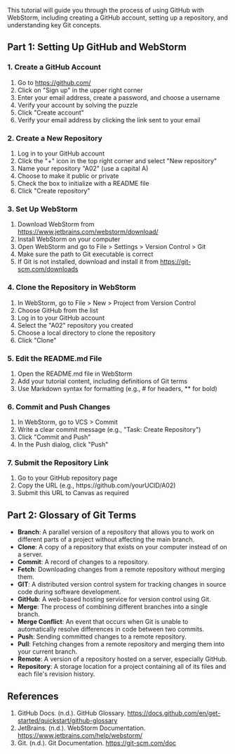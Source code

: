 <p>This tutorial will guide you through the process of using GitHub with WebStorm, including creating a GitHub account, setting up a repository, and understanding key Git concepts.</p>

<h2>Part 1: Setting Up GitHub and WebStorm</h2>

<h3>1. Create a GitHub Account</h3>
<ol>
    <li>Go to <a href="https://github.com/">https://github.com/</a></li>
    <li>Click on "Sign up" in the upper right corner</li>
    <li>Enter your email address, create a password, and choose a username</li>
    <li>Verify your account by solving the puzzle</li>
    <li>Click "Create account"</li>
    <li>Verify your email address by clicking the link sent to your email</li>
</ol>

<h3>2. Create a New Repository</h3>
<ol>
    <li>Log in to your GitHub account</li>
    <li>Click the "+" icon in the top right corner and select "New repository"</li>
    <li>Name your repository "A02" (use a capital A)</li>
    <li>Choose to make it public or private</li>
    <li>Check the box to initialize with a README file</li>
    <li>Click "Create repository"</li>
</ol>

<h3>3. Set Up WebStorm</h3>
<ol>
    <li>Download WebStorm from <a href="https://www.jetbrains.com/webstorm/download/">https://www.jetbrains.com/webstorm/download/</a></li>
    <li>Install WebStorm on your computer</li>
    <li>Open WebStorm and go to File > Settings > Version Control > Git</li>
    <li>Make sure the path to Git executable is correct</li>
    <li>If Git is not installed, download and install it from <a href="https://git-scm.com/downloads">https://git-scm.com/downloads</a></li>
</ol>

<h3>4. Clone the Repository in WebStorm</h3>
<ol>
    <li>In WebStorm, go to File > New > Project from Version Control</li>
    <li>Choose GitHub from the list</li>
    <li>Log in to your GitHub account</li>
    <li>Select the "A02" repository you created</li>
    <li>Choose a local directory to clone the repository</li>
    <li>Click "Clone"</li>
</ol>

<h3>5. Edit the README.md File</h3>
<ol>
    <li>Open the README.md file in WebStorm</li>
    <li>Add your tutorial content, including definitions of Git terms</li>
    <li>Use Markdown syntax for formatting (e.g., # for headers, ** for bold)</li>
</ol>

<h3>6. Commit and Push Changes</h3>
<ol>
    <li>In WebStorm, go to VCS > Commit</li>
    <li>Write a clear commit message (e.g., "Task: Create Repository")</li>
    <li>Click "Commit and Push"</li>
    <li>In the Push dialog, click "Push"</li>
</ol>

<h3>7. Submit the Repository Link</h3>
<ol>
    <li>Go to your GitHub repository page</li>
    <li>Copy the URL (e.g., https://github.com/yourUCID/A02)</li>
    <li>Submit this URL to Canvas as required</li>
</ol>

<h2>Part 2: Glossary of Git Terms</h2>
<ul>
    <li><strong>Branch</strong>: A parallel version of a repository that allows you to work on different parts of a project without affecting the main branch.</li>
    <li><strong>Clone</strong>: A copy of a repository that exists on your computer instead of on a server.</li>
    <li><strong>Commit</strong>: A record of changes to a repository.</li>
    <li><strong>Fetch</strong>: Downloading changes from a remote repository without merging them.</li>
    <li><strong>GIT</strong>: A distributed version control system for tracking changes in source code during software development.</li>
    <li><strong>GitHub</strong>: A web-based hosting service for version control using Git.</li>
    <li><strong>Merge</strong>: The process of combining different branches into a single branch.</li>
    <li><strong>Merge Conflict</strong>: An event that occurs when Git is unable to automatically resolve differences in code between two commits.</li>
    <li><strong>Push</strong>: Sending committed changes to a remote repository.</li>
    <li><strong>Pull</strong>: Fetching changes from a remote repository and merging them into your current branch.</li>
    <li><strong>Remote</strong>: A version of a repository hosted on a server, especially GitHub.</li>
    <li><strong>Repository</strong>: A storage location for a project containing all of its files and each file's revision history.</li>
</ul>

<h2>References</h2>
<ol>
    <li>GitHub Docs. (n.d.). GitHub Glossary. <a href="https://docs.github.com/en/get-started/quickstart/github-glossary">https://docs.github.com/en/get-started/quickstart/github-glossary</a></li>
    <li>JetBrains. (n.d.). WebStorm Documentation. <a href="https://www.jetbrains.com/help/webstorm/">https://www.jetbrains.com/help/webstorm/</a></li>
    <li>Git. (n.d.). Git Documentation. <a href="https://git-scm.com/doc">https://git-scm.com/doc</a></li>
</ol>

